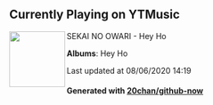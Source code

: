 ## Currently Playing on YTMusic

[<img align="left" width="100" src="https://lh3.googleusercontent.com/00ljmNjMi_KV1KwGKuT6o6Loq1rXoh1SoVMs7Wftw7KsWZypIgkUE9Ogq1a6MiTsXYejFQhTBaVHp0Ud6Q">](https://music.youtube.com/channel/UCjdWm6ZQlEtF1J2yYWgaaog)

SEKAI NO OWARI - Hey Ho

**Albums**: Hey Ho

Last updated at 08/06/2020 14:19

#### Generated with [20chan/github-now](https://github.com/20chan/github-now)


<!--
**20chan/20chan** is a ✨ _special_ ✨ repository because its `README.md` (this file) appears on your GitHub profile.

Here are some ideas to get you started:

- 🔭 I’m currently working on ...
- 🌱 I’m currently learning ...
- 👯 I’m looking to collaborate on ...
- 🤔 I’m looking for help with ...
- 💬 Ask me about ...
- 📫 How to reach me: ...
- 😄 Pronouns: ...
- ⚡ Fun fact: ...
-->
